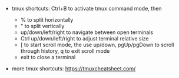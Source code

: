 * tmux shortcuts: Ctrl+B to activate tmux command mode, then
	- % to split horizontally
	- " to split vertically
	- up/down/left/right to navigate between open terminals
	- Ctrl up/down/left/right to adjust terminal relative size
	- [ to start scroll mode, the use up/down, pgUp/pgDown to scroll through history, 
	q to exit scroll mode
	- exit to close a terminal

* more tmux shortcuts:
https://tmuxcheatsheet.com/
